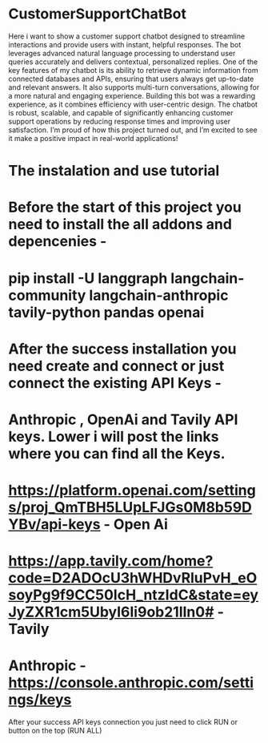 # CustomerSupportChatBot
Here i want to show a  customer support chatbot designed to streamline interactions and provide users with instant, helpful responses. The bot leverages advanced natural language processing to understand user queries accurately and delivers contextual, personalized replies.
One of the key features of my chatbot is its ability to retrieve dynamic information from connected databases and APIs, ensuring that users always get up-to-date and relevant answers. It also supports multi-turn conversations, allowing for a more natural and engaging experience.
Building this bot was a rewarding experience, as it combines efficiency with user-centric design. The chatbot is robust, scalable, and capable of significantly enhancing customer support operations by reducing response times and improving user satisfaction. I’m proud of how this project turned out, and I’m excited to see it make a positive impact in real-world applications!


# The instalation and use tutorial 
# Before the start of this project you need to install the all addons and depencenies -

# pip install -U langgraph langchain-community langchain-anthropic tavily-python pandas openai 

# After the success installation you need create and connect or just connect the existing API Keys - 
# Anthropic , OpenAi and Tavily API keys. Lower i will post the links where you can find all the Keys. 
# https://platform.openai.com/settings/proj_QmTBH5LUpLFJGs0M8b59DYBv/api-keys - Open Ai 
# https://app.tavily.com/home?code=D2ADOcU3hWHDvRluPvH_eOsoyPg9f9CC50IcH_ntzIdC&state=eyJyZXR1cm5UbyI6Ii9ob21lIn0# - Tavily

# Anthropic  - https://console.anthropic.com/settings/keys 
After your success API keys connection you just need to click RUN or button on the top (RUN ALL)
